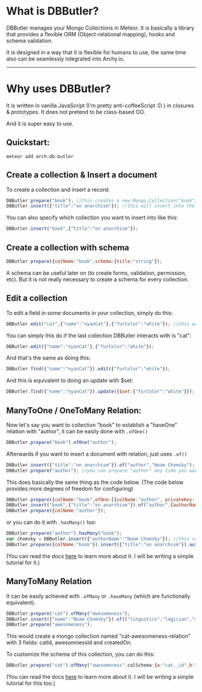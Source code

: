 What is DBButler?
===================

DBButler manages your Mongo Collections in Meteor. It is basically a library that provides a flexible ORM (Object-relational mapping), hooks and  schema validation.

It is designed in a way that it is flexible for humans to use, the same time also can be seamlessly integrated into Archy.io.

----------

Why uses DBButler?
===================

It is written in vanilla JavaScript (I'm pretty anti-coffeeScript :D ) in closures & prototypes. It does not pretend to be class-based OO. 

And it is super easy to use.


Quickstart:
-------------
```
meteor add arch:db-butler
```

Create a collection & Insert a document
-------------

To create a collection and insert a record:

```javascript
DBButler.prepare("book"); //this creates a new Mongo.Collection("book")
DBButler.insert({"title":"on anarchism"}); //this will insert into the latest collection touched by DBButler
```
You can also specify which collection you want to insert into like this:
```javascript
DBButler.insert("book",{"title":"on anarchism"});
```

Create a collection with schema
-------
```javascript
DBButler.prepare({colName:"book",schema:{title:"string"});
```
A schema can be useful later on (to create forms, validation,  permission, etc). But it is not really necessary to create a schema for every collection.


Edit a collection
-------------

To edit a field in some documents in your collection, simply do this:
```javascript
DBButler.edit("cat",{"name":"nyanCat"},{"furColor":"white"}); //this would change the furColor to "white" for the documents in "cat" collections that have name "nyanCat".
```
You can simply this do if the last collection DBButler interacts with is "cat":
```javascript
DBButler.edit({"name":"nyanCat"},{"furColor":"white"}); 
```
And that's the same as doing this:
```javascript
DBButler.find({"name":"nyanCat"}).edit({"furColor":"white"}); 
```
And this is equivalent to doing an update with $set:
```javascript
DBButler.find({"name":"nyanCat"}).update({$set:{"furColor":"white"}}); 
```



ManyToOne / OneToMany Relation:
-------------

Now let's say you want to collection "book" to establish a "haveOne" relation with "author",  it can be easily done with `.ofOne()` 

```javascript
DBButler.prepare("book").ofOne("author");
```

Afterwards if you want to insert a document with relation, just uses `.of()`

```javascript
DBButler.insert({"title":"on anarchism"}).of("author","Noam Chomsky"); //this will insert {"title":"on anarchism"} into "book" with foreign key "authorId", and {authorName:"Noam Chomsky"} into "author" if there is no Noam Chomsky in "author"
DBButler.prepare("author"); //you can prepare "author" any time you want. The insert above will be executed as long as both collections ("books" & "author") are prepared.
```


This does basically the same thing as the code below. (The code below provides more degrees of freedom for configuring)
```javascript
DBButler.prepare({colName:"book",ofOne:[{colName:"author", privateKey: "authorId", relation:"author"}]);
DBButler.insert("book",{"title":"on anarchism"}).of("author",{authorName: "Noam Chomsky"});
DBButler.prepare({colName:"author"});
```
or you can do it with `.hasMany()` too:
```javascript
DBButler.prepare("author").hasMany("book");
var chomsky = DBButler.insert({"authorName":"Noam Chomsky"}); //this returns ._id
DBButler.prepare({colName:"book"}).insert({"title":"on anarchism"}).author(chomsky); //.author is the same as .of("author",{_id:chomsky});
```

(You can read the docs <a href="">here</a> to learn more about it. I will be writing a simple tutorial for it.)

ManyToMany Relation
-------------
It can be easily achieved with  `.ofMany` or `.haveMany` (which are functionally equivalent).
```javascript
DBButler.prepare("cat").ofMany("awesomeness");
DBButler.insert({"name":"Noam Chomsky"}).of(["lingustics","logician","anarcho-syndicalist"]);
DBButler.prepare("awesomeness");
```
This would create a mongo collection named "cat-awesomeness-relation" with 3 fields: catId, awesomnessId and createdOn.

To customize the schema of this collection, you can do this:
```javascript
DBButler.prepare("cat").ofMany("awesomeness",colSchema:{a:"cat._id",b:"awesomeness._id",rating:"integer"});
```

(You can read the docs <a href="">here</a> to learn more about it. I will be writing a simple tutorial for this too.)
